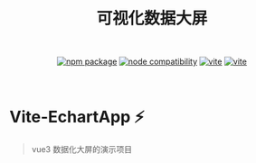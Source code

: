 <p>
 <h1 align="center">可视化数据大屏</h1>
</p>
<br/>
<p align="center">
  <a href="https://npmjs.com/package/vite"><img src="https://img.shields.io/npm/v/vite.svg" alt="npm package"></a>
  <a href="https://nodejs.org/en/about/releases/"><img src="https://img.shields.io/node/v/vite.svg" alt="node compatibility"></a>
  <a href=""><img src="https://img.shields.io/badge/vite-%5E4.1.0-orange" alt="vite"></a>
  <a href=""><img src="https://img.shields.io/badge/echart-%5E5.0.0-blue" alt="vite"></a>

</p>
<br/>

# Vite-EchartApp ⚡

> vue3 数据化大屏的演示项目
